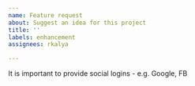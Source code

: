 ```yaml
---
name: Feature request
about: Suggest an idea for this project
title: ''
labels: enhancement
assignees: rkalya

---
```


It is important to provide social logins - e.g. Google, FB
